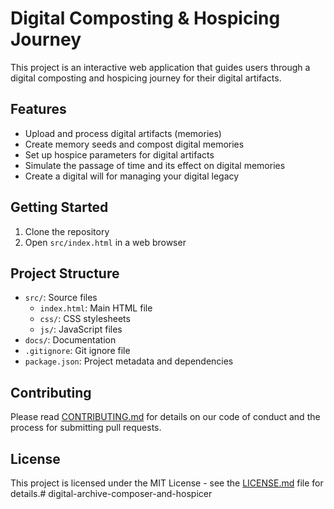 # Digital Composting & Hospicing Journey

This project is an interactive web application that guides users through a digital composting and hospicing journey for their digital artifacts.

## Features

- Upload and process digital artifacts (memories)
- Create memory seeds and compost digital memories
- Set up hospice parameters for digital artifacts
- Simulate the passage of time and its effect on digital memories
- Create a digital will for managing your digital legacy

## Getting Started

1. Clone the repository
2. Open `src/index.html` in a web browser

## Project Structure

- `src/`: Source files
  - `index.html`: Main HTML file
  - `css/`: CSS stylesheets
  - `js/`: JavaScript files
- `docs/`: Documentation
- `.gitignore`: Git ignore file
- `package.json`: Project metadata and dependencies

## Contributing

Please read [CONTRIBUTING.md](CONTRIBUTING.md) for details on our code of conduct and the process for submitting pull requests.

## License

This project is licensed under the MIT License - see the [LICENSE.md](LICENSE.md) file for details.# digital-archive-composer-and-hospicer